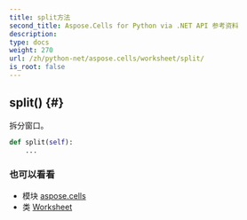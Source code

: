 ```yaml
---
title: split方法
second_title: Aspose.Cells for Python via .NET API 参考资料
description:
type: docs
weight: 270
url: /zh/python-net/aspose.cells/worksheet/split/
is_root: false
---
```

##  split() {#}
拆分窗口。



```python
def split(self):
    ...
```





### 也可以看看
* 模块 [aspose.cells](../../)
* 类 [Worksheet](/cells/zh/python-net/aspose.cells/worksheet)
